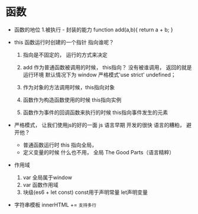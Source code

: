 # 函数

- 函数的地位
   1.被执行
      - 封装的能力
      function  add(a,b){
        return a + b;
      }

- this
   函数运行时创建的一个指针   指向谁呢？

   1. 指向是不固定的， 运行的方式来决定

   2. add 作为普通函数被调用的时候， this指向？
      没有被谁调用， 返回的就是 运行环境  默认情况下为 window  严格模式'use strict'  undefined；

   3. 作为对象的方法调用时候，this指向对象 

   4. 函数作为构造函数使用的时候  this指向实例

   5. 函数作为事件的回调函数来执行的时候  this指向事件发生的元素

- 严格模式， 让我们使用js的好的一面
    js 语言早期  开发的很快  语言的糟粕， 避开他？
    - 普通函数运行时  this 指向全局，
    - 定义变量的时候  什么也不用，  全局
     The Good Parts（语言精粹）

- 作用域
    1. var 全局属于window
    2. var 函数作用域
    3. 块级(es6 +  let  const)
    const用于声明常量 let声明变量
   
- 字符串模板
      innerHTML += `
                   支持多行
                   `